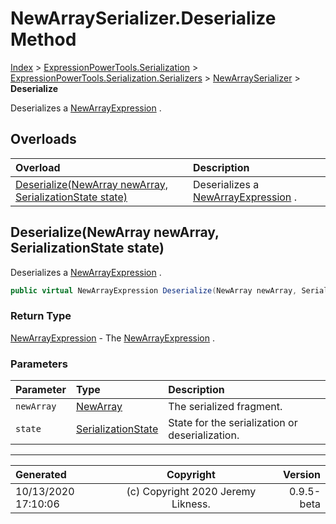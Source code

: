﻿# NewArraySerializer.Deserialize Method

[Index](../index.md) > [ExpressionPowerTools.Serialization](ExpressionPowerTools.Serialization.a.md) > [ExpressionPowerTools.Serialization.Serializers](ExpressionPowerTools.Serialization.Serializers.n.md) > [NewArraySerializer](ExpressionPowerTools.Serialization.Serializers.NewArraySerializer.cs.md) > **Deserialize**

Deserializes a [NewArrayExpression](https://docs.microsoft.com/dotnet/api/system.linq.expressions.newarrayexpression) .

## Overloads

| Overload | Description |
| :-- | :-- |
| [Deserialize(NewArray newArray, SerializationState state)](#deserializenewarray-newarray-serializationstate-state) | Deserializes a [NewArrayExpression](https://docs.microsoft.com/dotnet/api/system.linq.expressions.newarrayexpression) . |
## Deserialize(NewArray newArray, SerializationState state)

Deserializes a [NewArrayExpression](https://docs.microsoft.com/dotnet/api/system.linq.expressions.newarrayexpression) .

```csharp
public virtual NewArrayExpression Deserialize(NewArray newArray, SerializationState state)
```

### Return Type

 [NewArrayExpression](https://docs.microsoft.com/dotnet/api/system.linq.expressions.newarrayexpression)  - The [NewArrayExpression](https://docs.microsoft.com/dotnet/api/system.linq.expressions.newarrayexpression) .

### Parameters

| Parameter | Type | Description |
| :-- | :-- | :-- |
| `newArray` | [NewArray](ExpressionPowerTools.Serialization.Serializers.NewArray.cs.md) | The serialized fragment. |
| `state` | [SerializationState](ExpressionPowerTools.Serialization.Serializers.SerializationState.cs.md) | State for the serialization or deserialization. |



---

| Generated | Copyright | Version |
| :-- | :-: | --: |
| 10/13/2020 17:10:06 | (c) Copyright 2020 Jeremy Likness. | 0.9.5-beta |
